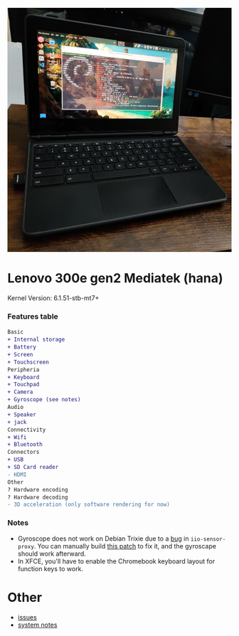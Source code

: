 ![hana300e](./assets/hana-300e-gen2-mtk.jpg)

# Lenovo 300e gen2 Mediatek (hana)

Kernel Version: 6.1.51-stb-mt7+

### Features table
```diff
Basic
+ Internal storage
+ Battery
+ Screen
+ Touchscreen
Peripheria
+ Keyboard
+ Touchpad
+ Camera
+ Gyroscope (see notes)
Audio
+ Speaker
+ jack
Connectivity
+ Wifi
+ Bluetooth
Connectors
+ USB
+ SD Card reader
- HDMI
Other
? Hardware encoding
? Hardware decoding
- 3D acceleration (only software rendering for now)
```

### Notes

- Gyroscope does not work on Debian Trixie due to a [bug](https://gitlab.freedesktop.org/hadess/iio-sensor-proxy/-/issues/411) in `iio-sensor-proxy`. You can manually build [this patch](https://gitlab.freedesktop.org/hadess/iio-sensor-proxy/-/merge_requests/400) to fix it, and the gyroscape should work afterward.
- In XFCE, you'll have to enable the Chromebook keyboard layout for function keys to work.
  
# Other

- [issues](https://github.com/hexdump0815/imagebuilder/issues/271)
- [system notes](https://github.com/hexdump0815/imagebuilder/blob/main/systems/chromebook_oak/readme.md)

